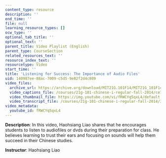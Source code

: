 ```yaml
---
content_type: resource
description: ''
end_time: ''
file: null
learning_resource_types: []
ocw_type: ''
optional_tab_title: ''
optional_text: ''
parent_title: Video Playlist (English)
parent_type: CourseSection
related_resources_text: ''
resource_index_text: ''
resourcetype: Video
start_time: ''
title: 'Listening for Success: The Importance of Audio Files'
uid: 140987ee-88ac-7009-c5d5-9e82f2d4c809
video_files:
  archive_url: https://archive.org/download/MIT21G.101F14/MIT21G_101F14_Trust_Ears_English_300k.mp4
  video_captions_file: /courses/21g-101-chinese-i-regular-fall-2014/ce72afc78e8053a7b6b1c1bc86285101_fRWCYq5qxL4.vtt
  video_thumbnail_file: https://img.youtube.com/vi/fRWCYq5qxL4/default.jpg
  video_transcript_file: /courses/21g-101-chinese-i-regular-fall-2014/38f200905f9bd158afbca03bcec4ca70_fRWCYq5qxL4.pdf
video_metadata:
  youtube_id: fRWCYq5qxL4
---
```


**Description**: In this video, Haohsiang Liao shares that he encourages students to listen to audiofiles or dvds during their preparation for class. He believes learning to trust their ears and focusing on sounds will help them succeed in their Chinese studies.

**Instructor**: Haohsiang Liao



